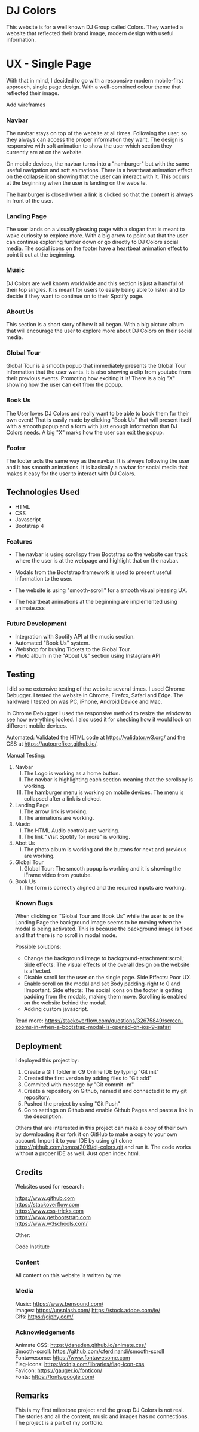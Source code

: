 # DJ Colors
This website is for a well known DJ Group called Colors. They wanted a website that reflected their brand image, modern design with useful information.
# UX - Single Page
With that in mind, I decided to go with a responsive modern mobile-first approach, single page design. With a well-combined colour theme that reflected their image.

Add wireframes

### Navbar
The navbar stays on top of the website at all times. Following the user, so they always can access the proper information they want. The design is responsive with soft animation to show the user which section they currently are at on the website.

On mobile devices, the navbar turns into a "hamburger" but with the same useful navigation and soft animations. There is a heartbeat animation effect on the collapse icon showing that the user can interact with it. This occurs at the beginning when the user is landing on the website.

The hamburger is closed when a link is clicked so that the content is always in front of the user.

### Landing Page
The user lands on a visually pleasing page with a slogan that is meant to wake curiosity to explore more. With a big arrow to point out that the user can continue exploring further down or go directly to DJ Colors social media. The social icons on the footer have a heartbeat animation effect to point it out at the beginning.
### Music
DJ Colors are well known worldwide and this section is just a handful of their top singles. It is meant for users to easily being able to listen and to decide if they want to continue on to their Spotify page.
### About Us
This section is a short story of how it all began. With a big picture album that will encourage the user to explore more about DJ Colors on their social media.
### Global Tour
Global Tour is a smooth popup that immediately presents the Global Tour information that the user wants. It is also showing a clip from youtube from their previous events. Promoting how exciting it is! There is a big "X" showing how the user can exit from the popup.
### Book Us
The User loves DJ Colors and really want to be able to book them for their own event! That is easily made by clicking "Book Us" that will present itself with a smooth popup and a form with just enough information that DJ Colors needs. A big "X" marks how the user can exit the popup.
### Footer
The footer acts the same way as the navbar. It is always following the user and it has smooth animations. It is basically a navbar for social media that makes it easy for the user to interact with DJ Colors.




## Technologies Used
* HTML
* CSS
* Javascript 
* Bootstrap 4

### Features

* The navbar is using scrollspy from Bootstrap so the website can track where the user is at the webpage and highlight that on the navbar.

* Modals from the Bootstrap framework is used to present useful information to the user.
* The website is using "smooth-scroll" for a smooth visual pleasing UX. 

* The heartbeat animations at the beginning are implemented using animate.css

### Future Development
* Integration with Spotify API at the music section.
* Automated "Book Us" system.
* Webshop for buying Tickets to the Global Tour.
* Photo album in the "About Us" section using Instagram API

## Testing
I did some extensive testing of the website several times. I used Chrome Debugger. I tested the website in Chrome, Firefox, Safari and Edge. The hardware I tested on was PC, iPhone, Android Device and Mac.

In Chrome Debugger I used the responsive method to resize the window to see how everything looked. I also used it for checking how it would look on different mobile devices.

Automated: Validated the HTML code at https://validator.w3.org/ and the CSS at https://autoprefixer.github.io/. 

Manual Testing:

<ol>
<li>Navbar
<ol type="I">
  <li>The Logo is working as a home button.</li>
  <li>The navbar is highlighting each section meaning that the scrollspy is working. </li>
  <li>The hamburger menu is working on mobile devices. The menu is collapsed after a link is clicked.</li>
</ol>
</li>
<li>Landing Page
<ol type="I">
    <li>The arrow link is working.</li>
    <li>The animations are working.</li>
</ol>
</li>
<li>Music
<ol type="I">
    <li>The HTML Audio controls are working.</li>
    <li>The link "Visit Spotify for more" is working.</li>
</ol>
</li>
<li>Abot Us
<ol type="I">
    <li>The photo album is working and the buttons for next and previous are working.</li>
</ol>
</li>
<li>Global Tour
<ol type="I">
    <li>Global Tour: The smooth popup is working and it is showing the iFrame video from youtube.</li>
</ol>
</li>
<li>Book Us
<ol type="I">
    <li>The form is correctly aligned and the required inputs are working.</li>
</ol>
</li>

### Known Bugs
When clicking on "Global Tour and Book Us" while the user is on the Landing Page the background image seems to be moving when the modal is being activated. This is because the background image is fixed and that there is no scroll in modal mode. 

Possible solutions:
* Change the background image to background-attachment:scroll; Side effects: The visual effects of the overall design on the website is affected. 
* Disable scroll for the user on the single page. Side Effects: Poor UX.
* Enable scroll on the modal and set Body padding-right to 0 and !Important. Side effects: The social icons on the footer is getting padding from the modals, making them move. Scrolling is enabled on the website behind the modal.
* Adding custom javascript.

Read more: https://stackoverflow.com/questions/32675849/screen-zooms-in-when-a-bootstrap-modal-is-opened-on-ios-9-safari

## Deployment
I deployed this project by:
1. Create a GIT folder in C9 Online IDE by typing "Git init"
2. Created the first version by adding files to "Git add"
3. Commited with message by "Git commit -m"
4. Create a repository on Github, named it and connected it to my git repository.
5. Pushed the project by using "Git Push"
6. Go to settings on Github and enable Github Pages and paste a link in the description.

Others that are interested in this project can make a copy of their own by downloading it or fork it on GitHub to make a copy to your own account. Import it to your IDE by using git clone https://github.com/tomost2019/dj-colors.git and run it. The code works without a proper IDE as well. Just open index.html.


## Credits
Websites used for research:

https://www.github.com<br>
https://stackoverflow.com<br>
https://www.css-tricks.com<br>
https://www.getbootstrap.com<br>
https://www.w3schools.com/

Other:

Code Institute

### Content
All content on this website is written by me

### Media

Music: https://www.bensound.com/<br>
Images: https://unsplash.com/ https://stock.adobe.com/ie/<br>
Gifs: https://giphy.com/
### Acknowledgements

Animate CSS: https://daneden.github.io/animate.css/<br>
Smooth-scroll: https://github.com/cferdinandi/smooth-scroll<br>
Fontawesome: https://www.fontawesome.com<br>
Flag-icons: https://cdnjs.com/libraries/flag-icon-css<br>
Favicon: https://gauger.io/fonticon/<br>
Fonts: https://fonts.google.com/

## Remarks
This is my first milestone project and the group DJ Colors is not real. The stories and all the content, music and images has no connections. The project is a part of my portfolio. 

